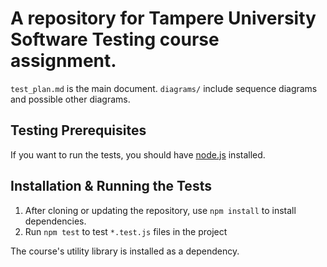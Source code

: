 # A repository for Tampere University Software Testing course assignment.

`test_plan.md` is the main document. `diagrams/` include sequence diagrams and possible other diagrams.

## Testing Prerequisites

If you want to run the tests, you should have [node.js](https://nodejs.org) installed.

## Installation & Running the Tests

1. After cloning or updating the repository, use `npm install` to install dependencies.
2. Run `npm test` to test `*.test.js` files in the project

The course's utility library is installed as a dependency.

